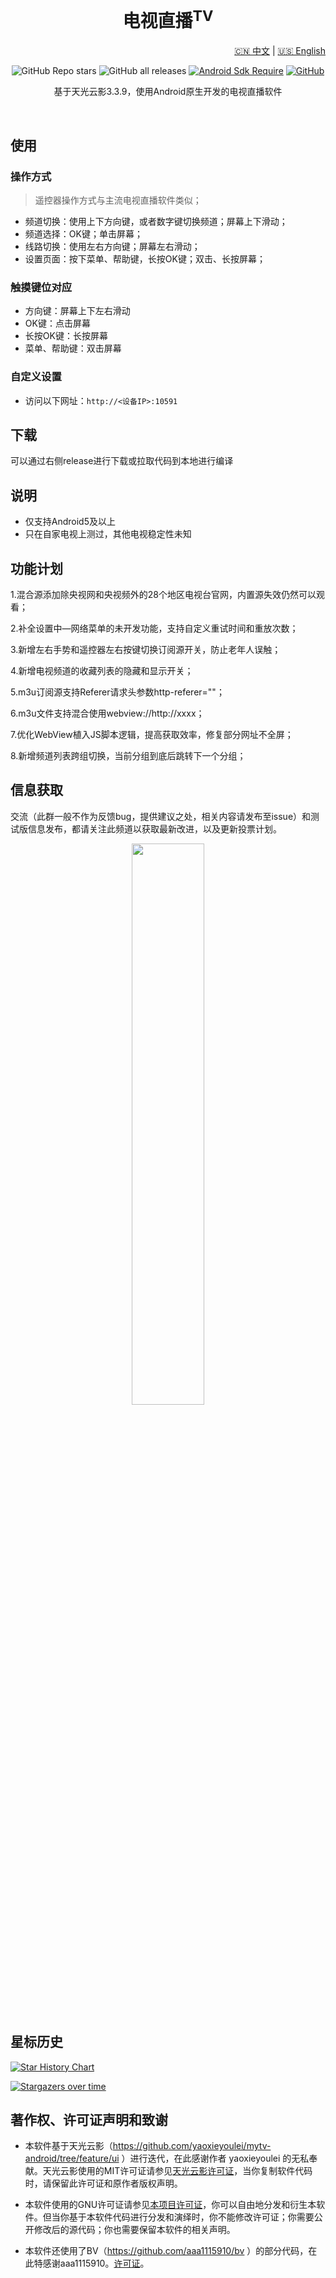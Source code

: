 <div align="center">
    <h1>电视直播<sup>TV</sup></h1>
<div align="center">

<p align="right">
  <a href="README.md">🇨🇳 中文</a> | <a href="README_EN.md">🇺🇸 English</a>
</p>

![GitHub Repo stars](https://img.shields.io/github/stars/mytv-android/mytv-android)
![GitHub all releases](https://img.shields.io/github/downloads/mytv-android/mytv-android/total)
[![Android Sdk Require](https://img.shields.io/badge/Android-5.0%2B-informational?logo=android)](https://apilevels.com/#:~:text=Jetpack%20Compose%20requires%20a%20minSdk%20of%2021%20or%20higher)
[![GitHub](https://img.shields.io/github/license/mytv-android/mytv-android)](https://github.com/mytv-android/mytv-android)

</div>
    <p>基于天光云影3.3.9，使用Android原生开发的电视直播软件</p>

<!-- <img src="./screenshots/Screenshot_dashboard.png" width="96%"/> -->
<br/>
<!-- <img src="./screenshots/Screenshot_channels.png" width="48%"/>
<img src="./screenshots/Screenshot_search.png" width="48%"/> -->
</div>

## 使用

### 操作方式

> 遥控器操作方式与主流电视直播软件类似；

- 频道切换：使用上下方向键，或者数字键切换频道；屏幕上下滑动；
- 频道选择：OK键；单击屏幕；
- 线路切换：使用左右方向键；屏幕左右滑动；
- 设置页面：按下菜单、帮助键，长按OK键；双击、长按屏幕；

### 触摸键位对应

- 方向键：屏幕上下左右滑动
- OK键：点击屏幕
- 长按OK键：长按屏幕
- 菜单、帮助键：双击屏幕

### 自定义设置

- 访问以下网址：`http://<设备IP>:10591`

## 下载

可以通过右侧release进行下载或拉取代码到本地进行编译

## 说明

- 仅支持Android5及以上
- 只在自家电视上测过，其他电视稳定性未知

## 功能计划

1.混合源添加除央视网和央视频外的28个地区电视台官网，内置源失效仍然可以观看；

2.补全设置中—网络菜单的未开发功能，支持自定义重试时间和重放次数；

3.新增左右手势和遥控器左右按键切换订阅源开关，防止老年人误触；

4.新增电视频道的收藏列表的隐藏和显示开关；

5.m3u订阅源支持Referer请求头参数http-referer=""；

6.m3u文件支持混合使用webview://http://xxxx；

7.优化WebView植入JS脚本逻辑，提高获取效率，修复部分网址不全屏；

8.新增频道列表跨组切换，当前分组到底后跳转下一个分组；



## 信息获取

交流（此群一般不作为反馈bug，提供建议之处，相关内容请发布至issue）和测试版信息发布，都请关注此频道以获取最新改进，以及更新投票计划。

<div align="center">
    <img src="./img/QRCode.png" width="48%"/>
</div>

## 星标历史

<a href="https://www.star-history.com/#mytv-android/mytv-android&Date">
 <picture>
   <source media="(prefers-color-scheme: dark)" srcset="https://api.star-history.com/svg?repos=mytv-android/mytv-android&type=Date&theme=dark" />
   <source media="(prefers-color-scheme: light)" srcset="https://api.star-history.com/svg?repos=mytv-android/mytv-android&type=Date" />
   <img alt="Star History Chart" src="https://api.star-history.com/svg?repos=mytv-android/mytv-android&type=Date" />
 </picture>
</a>

[![Stargazers over time](https://starchart.cc/mytv-android/mytv-android.svg?variant=adaptive)](https://starchart.cc/mytv-android/mytv-android)


## 著作权、许可证声明和致谢

- 本软件基于天光云影（https://github.com/yaoxieyoulei/mytv-android/tree/feature/ui ）进行迭代，在此感谢作者 yaoxieyoulei 的无私奉献。天光云影使用的MIT许可证请参见[天光云影许可证](./LICENSE_ORIGIN)，当你复制软件代码时，请保留此许可证和原作者版权声明。

- 本软件使用的GNU许可证请参见[本项目许可证](./LICENSE)，你可以自由地分发和衍生本软件。但当你基于本软件代码进行分发和演绎时，你不能修改许可证；你需要公开修改后的源代码；你也需要保留本软件的相关声明。

- 本软件还使用了BV（https://github.com/aaa1115910/bv ）的部分代码，在此特感谢aaa1115910。[许可证](./LICENSE_PART1)。
